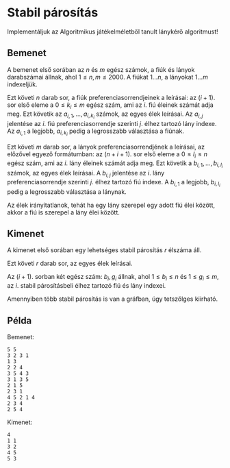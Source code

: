 # Stabil párosítás

Implementáljuk az Algoritmikus játékelméletből tanult lánykérő algoritmust!

## Bemenet

A bemenet első sorában az $n$ és $m$ egész számok, a fiúk és lányok darabszámai állnak, ahol $1 \leq n,m \leq 2000$. A fiúkat $1 \dots n$, a lányokat $1 \dots m$ indexeljük.

Ezt követi $n$ darab sor, a fiúk preferenciasorrendjeinek a leírásai: az $(i+1)$. sor első eleme a $0 \leq k_i \leq m$ egész szám, ami az $i$. fiú éleinek számát adja meg. Ezt követik az $a_{i,1}, \dots, a_{i,k_i}$ számok, az egyes élek leírásai. Az $a_{i,j}$ jelentése az $i$. fiú preferenciasorrendje szerinti $j$. élhez tartozó lány indexe. Az $a_{i,1}$ a legjobb, $a_{i,k_i}$ pedig a legrosszabb választása a fiúnak.

Ezt követi $m$ darab sor, a lányok preferenciasorrendjének a leírásai, az előzővel egyező formátumban: az $(n+i+1)$. sor első eleme a $0 \leq l_i \leq n$ egész szám, ami az $i$. lány éleinek számát adja meg. Ezt követik a $b_{i,1}, \dots, b_{i,l_i}$ számok, az egyes élek leírásai. A $b_{i,j}$ jelentése az $i$. lány preferenciasorrendje szerinti $j$. élhez tartozó fiú indexe. A $b_{i,1}$ a legjobb, $b_{i,l_i}$ pedig a legrosszabb választása a lánynak.

Az élek irányítatlanok, tehát ha egy lány szerepel egy adott fiú élei között, akkor a fiú is szerepel a lány élei között.

## Kimenet

A kimenet első sorában egy lehetséges stabil párosítás $r$ élszáma áll.

Ezt követi $r$ darab sor, az egyes élek leírásai.

Az $(i+1)$. sorban két egész szám: $b_i, g_i$ állnak, ahol $1 \leq b_i \leq n$ és $1 \leq g_i \leq m$, az $i$. stabil párosításbeli élhez tartozó fiú és lány indexei.

Amennyiben több stabil párosítás is van a gráfban, úgy tetszőlges kiírható.

## Példa

Bemenet:
```
5 5
3 2 3 1
1 3
2 2 4
3 5 4 3
3 1 3 5
2 1 5
2 3 1
4 5 2 1 4
2 3 4
2 5 4
```

Kimenet:
```
4
1 1
3 2
4 5
5 3
```
